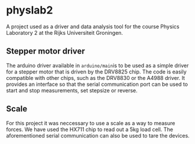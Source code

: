 # physlab2
A project used as a driver and data analysis tool for the course Physics Laboratory 2 at the Rijks Universiteit Groningen.

## Stepper motor driver
The arduino driver available in `arduino/main`is to be used as a simple driver for a stepper motor that is driven by the DRV8825 chip. The code is easily compatible with other chips, such as the DRV8830 or the A4988 driver. It provides an interface so that the serial communication port can be used to start and stop measurements, set stepsize or reverse.

## Scale
For this project it was neccessary to use a scale as a way to measure forces. We have used the HX711 chip to read out a 5kg load cell. The aforementioned serial communication can also be used to tare the devices. 
